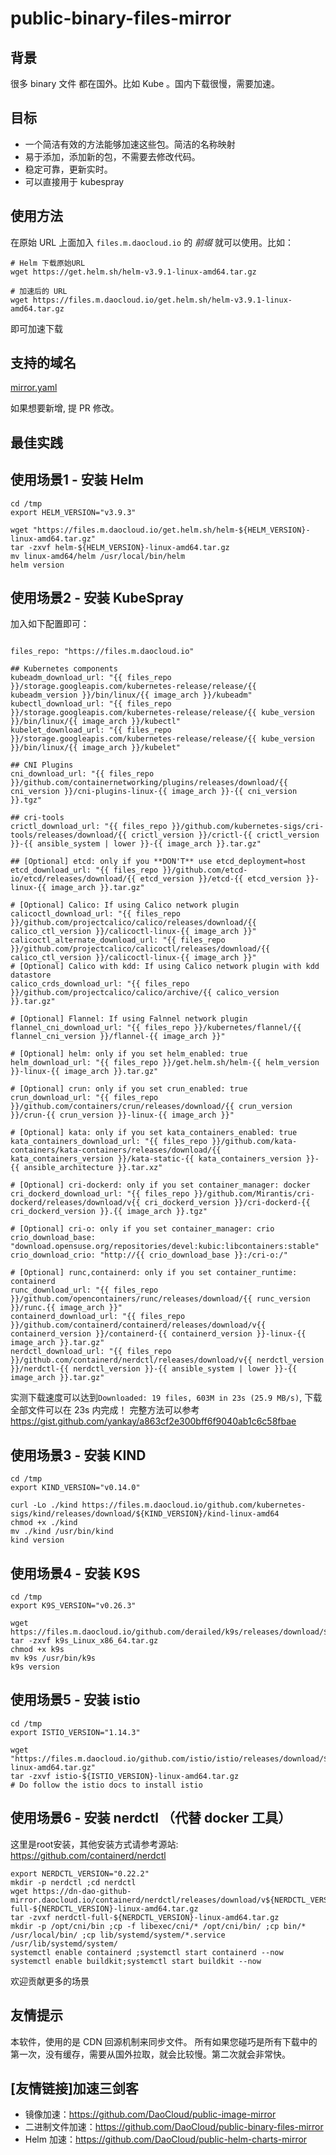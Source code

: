 # public-binary-files-mirror

## 背景
很多 binary 文件 都在国外。比如 Kube 。国内下载很慢，需要加速。

## 目标

* 一个简洁有效的方法能够加速这些包。简洁的名称映射
* 易于添加，添加新的包，不需要去修改代码。
* 稳定可靠，更新实时。
* 可以直接用于 kubespray

## 使用方法

在原始 URL 上面加入 `files.m.daocloud.io` 的 *前缀* 就可以使用。比如：

```
# Helm 下载原始URL
wget https://get.helm.sh/helm-v3.9.1-linux-amd64.tar.gz

# 加速后的 URL
wget https://files.m.daocloud.io/get.helm.sh/helm-v3.9.1-linux-amd64.tar.gz
```



即可加速下载

## 支持的域名

[mirror.yaml](mirror.yaml)

如果想要新增, 提 PR 修改。

## 最佳实践

## 使用场景1 - 安装 Helm

```
cd /tmp
export HELM_VERSION="v3.9.3"

wget "https://files.m.daocloud.io/get.helm.sh/helm-${HELM_VERSION}-linux-amd64.tar.gz"
tar -zxvf helm-${HELM_VERSION}-linux-amd64.tar.gz
mv linux-amd64/helm /usr/local/bin/helm
helm version
```

## 使用场景2 - 安装 KubeSpray

加入如下配置即可：
```

files_repo: "https://files.m.daocloud.io"

## Kubernetes components
kubeadm_download_url: "{{ files_repo }}/storage.googleapis.com/kubernetes-release/release/{{ kubeadm_version }}/bin/linux/{{ image_arch }}/kubeadm"
kubectl_download_url: "{{ files_repo }}/storage.googleapis.com/kubernetes-release/release/{{ kube_version }}/bin/linux/{{ image_arch }}/kubectl"
kubelet_download_url: "{{ files_repo }}/storage.googleapis.com/kubernetes-release/release/{{ kube_version }}/bin/linux/{{ image_arch }}/kubelet"

## CNI Plugins
cni_download_url: "{{ files_repo }}/github.com/containernetworking/plugins/releases/download/{{ cni_version }}/cni-plugins-linux-{{ image_arch }}-{{ cni_version }}.tgz"

## cri-tools
crictl_download_url: "{{ files_repo }}/github.com/kubernetes-sigs/cri-tools/releases/download/{{ crictl_version }}/crictl-{{ crictl_version }}-{{ ansible_system | lower }}-{{ image_arch }}.tar.gz"

## [Optional] etcd: only if you **DON'T** use etcd_deployment=host
etcd_download_url: "{{ files_repo }}/github.com/etcd-io/etcd/releases/download/{{ etcd_version }}/etcd-{{ etcd_version }}-linux-{{ image_arch }}.tar.gz"

# [Optional] Calico: If using Calico network plugin
calicoctl_download_url: "{{ files_repo }}/github.com/projectcalico/calico/releases/download/{{ calico_ctl_version }}/calicoctl-linux-{{ image_arch }}"
calicoctl_alternate_download_url: "{{ files_repo }}/github.com/projectcalico/calicoctl/releases/download/{{ calico_ctl_version }}/calicoctl-linux-{{ image_arch }}"
# [Optional] Calico with kdd: If using Calico network plugin with kdd datastore
calico_crds_download_url: "{{ files_repo }}/github.com/projectcalico/calico/archive/{{ calico_version }}.tar.gz"

# [Optional] Flannel: If using Falnnel network plugin
flannel_cni_download_url: "{{ files_repo }}/kubernetes/flannel/{{ flannel_cni_version }}/flannel-{{ image_arch }}"

# [Optional] helm: only if you set helm_enabled: true
helm_download_url: "{{ files_repo }}/get.helm.sh/helm-{{ helm_version }}-linux-{{ image_arch }}.tar.gz"

# [Optional] crun: only if you set crun_enabled: true
crun_download_url: "{{ files_repo }}/github.com/containers/crun/releases/download/{{ crun_version }}/crun-{{ crun_version }}-linux-{{ image_arch }}"

# [Optional] kata: only if you set kata_containers_enabled: true
kata_containers_download_url: "{{ files_repo }}/github.com/kata-containers/kata-containers/releases/download/{{ kata_containers_version }}/kata-static-{{ kata_containers_version }}-{{ ansible_architecture }}.tar.xz"

# [Optional] cri-dockerd: only if you set container_manager: docker
cri_dockerd_download_url: "{{ files_repo }}/github.com/Mirantis/cri-dockerd/releases/download/v{{ cri_dockerd_version }}/cri-dockerd-{{ cri_dockerd_version }}.{{ image_arch }}.tgz"

# [Optional] cri-o: only if you set container_manager: crio
crio_download_base: "download.opensuse.org/repositories/devel:kubic:libcontainers:stable"
crio_download_crio: "http://{{ crio_download_base }}:/cri-o:/"

# [Optional] runc,containerd: only if you set container_runtime: containerd
runc_download_url: "{{ files_repo }}/github.com/opencontainers/runc/releases/download/{{ runc_version }}/runc.{{ image_arch }}"
containerd_download_url: "{{ files_repo }}/github.com/containerd/containerd/releases/download/v{{ containerd_version }}/containerd-{{ containerd_version }}-linux-{{ image_arch }}.tar.gz"
nerdctl_download_url: "{{ files_repo }}/github.com/containerd/nerdctl/releases/download/v{{ nerdctl_version }}/nerdctl-{{ nerdctl_version }}-{{ ansible_system | lower }}-{{ image_arch }}.tar.gz"
```

实测下载速度可以达到`Downloaded: 19 files, 603M in 23s (25.9 MB/s)`, 下载全部文件可以在 23s 内完成！
完整方法可以参考 https://gist.github.com/yankay/a863cf2e300bff6f9040ab1c6c58fbae

## 使用场景3 - 安装 KIND

```
cd /tmp
export KIND_VERSION="v0.14.0"

curl -Lo ./kind https://files.m.daocloud.io/github.com/kubernetes-sigs/kind/releases/download/${KIND_VERSION}/kind-linux-amd64
chmod +x ./kind
mv ./kind /usr/bin/kind
kind version
```

## 使用场景4 - 安装 K9S

```
cd /tmp
export K9S_VERSION="v0.26.3"

wget https://files.m.daocloud.io/github.com/derailed/k9s/releases/download/${K9S_VERSION}/k9s_Linux_x86_64.tar.gz
tar -zxvf k9s_Linux_x86_64.tar.gz
chmod +x k9s
mv k9s /usr/bin/k9s
k9s version
```

## 使用场景5 - 安装 istio

```
cd /tmp
export ISTIO_VERSION="1.14.3"

wget "https://files.m.daocloud.io/github.com/istio/istio/releases/download/${ISTIO_VERSION}/istio-${ISTIO_VERSION}-linux-amd64.tar.gz"
tar -zxvf istio-${ISTIO_VERSION}-linux-amd64.tar.gz
# Do follow the istio docs to install istio
```

## 使用场景6 - 安装 nerdctl （代替 docker 工具）
这里是root安装，其他安装方式请参考源站: https://github.com/containerd/nerdctl
```
export NERDCTL_VERSION="0.22.2"
mkdir -p nerdctl ;cd nerdctl
wget https://dn-dao-github-mirror.daocloud.io/containerd/nerdctl/releases/download/v${NERDCTL_VERSION}/nerdctl-full-${NERDCTL_VERSION}-linux-amd64.tar.gz
tar -zvxf nerdctl-full-${NERDCTL_VERSION}-linux-amd64.tar.gz
mkdir -p /opt/cni/bin ;cp -f libexec/cni/* /opt/cni/bin/ ;cp bin/* /usr/local/bin/ ;cp lib/systemd/system/*.service /usr/lib/systemd/system/
systemctl enable containerd ;systemctl start containerd --now
systemctl enable buildkit;systemctl start buildkit --now
```

欢迎贡献更多的场景


## 友情提示

本软件，使用的是 CDN 回源机制来同步文件。
所有如果您碰巧是所有下载中的第一次，没有缓存，需要从国外拉取，就会比较慢。第二次就会非常快。


## [友情链接]加速三剑客

* 镜像加速：https://github.com/DaoCloud/public-image-mirror
* 二进制文件加速：https://github.com/DaoCloud/public-binary-files-mirror
* Helm 加速：https://github.com/DaoCloud/public-helm-charts-mirror

